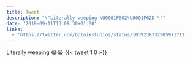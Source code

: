 ```yaml
---
title: Tweet
description: "\"Literally weeping \U0001F602\U0001F62D \""
date: '2018-09-11T13:09:38+01:00'
links:
  - 'https://twitter.com/botnikstudios/status/1039238332905971712'
---
```

Literally weeping 😂😭 
      {{< tweet 1 0 >}}
    
